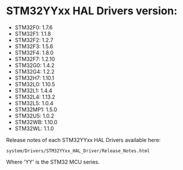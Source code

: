 # STM32YYxx HAL Drivers version:

  * STM32F0: 1.7.6
  * STM32F1: 1.1.8
  * STM32F2: 1.2.7
  * STM32F3: 1.5.6
  * STM32F4: 1.8.0
  * STM32F7: 1.2.10
  * STM32G0: 1.4.2
  * STM32G4: 1.2.2
  * STM32H7: 1.10.1
  * STM32L0: 1.10.5
  * STM32L1: 1.4.4
  * STM32L4: 1.13.2
  * STM32L5: 1.0.4
  * STM32MP1: 1.5.0
  * STM32U5: 1.0.2
  * STM32WB: 1.10.0
  * STM32WL: 1.1.0

Release notes of each STM32YYxx HAL Drivers available here:

`system/Drivers/STM32YYxx_HAL_Driver/Release_Notes.html`

Where 'YY' is the STM32 MCU series.
